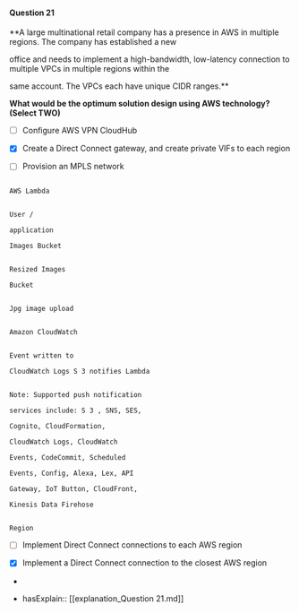 #### Question  21


**A large multinational retail company has a presence in AWS in multiple regions. The company has established a new

office and needs to implement a high-bandwidth, low-latency connection to multiple VPCs in multiple regions within the

same account. The VPCs each have unique CIDR ranges.**


**What would be the optimum solution design using AWS technology? (Select TWO)**


- [ ] Configure AWS VPN CloudHub


- [x] Create a Direct Connect gateway, and create private VIFs to each region


- [ ] Provision an MPLS network


```

AWS Lambda

```


```

User /

application

Images Bucket

```


```

Resized Images

Bucket

```


```

Jpg image upload

```


```

Amazon CloudWatch

```


```

Event written to

CloudWatch Logs S 3 notifies Lambda

```


```

Note: Supported push notification

services include: S 3 , SNS, SES,

Cognito, CloudFormation,

CloudWatch Logs, CloudWatch

Events, CodeCommit, Scheduled

Events, Config, Alexa, Lex, API

Gateway, IoT Button, CloudFront,

Kinesis Data Firehose

```


```

Region

```


- [ ] Implement Direct Connect connections to each AWS region


- [x] Implement a Direct Connect connection to the closest AWS region


*

- hasExplain:: [[explanation_Question  21.md]]